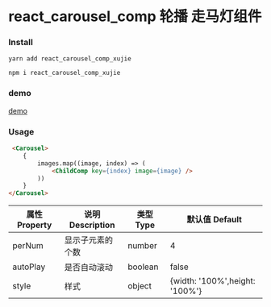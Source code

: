 # react_carousel_comp 轮播 走马灯组件

### Install
```
yarn add react_carousel_comp_xujie
```
```
npm i react_carousel_comp_xujie
```
### demo
[demo](https://jyoketsu.github.io/react_carousel_comp/)
### Usage
```html
 <Carousel>
    {
        images.map((image, index) => (
            <ChildComp key={index} image={image} />
        ))
    }
</Carousel>
```

| 属性 Property | 说明 Description | 类型 Type | 默认值 Default |
| ------ | ------ | ------ | ------ |
| perNum | 显示子元素的个数 | number | 4 |
| autoPlay | 是否自动滚动 | boolean | false |
| style | 样式 | object | {width: '100%',height: '100%'} |
